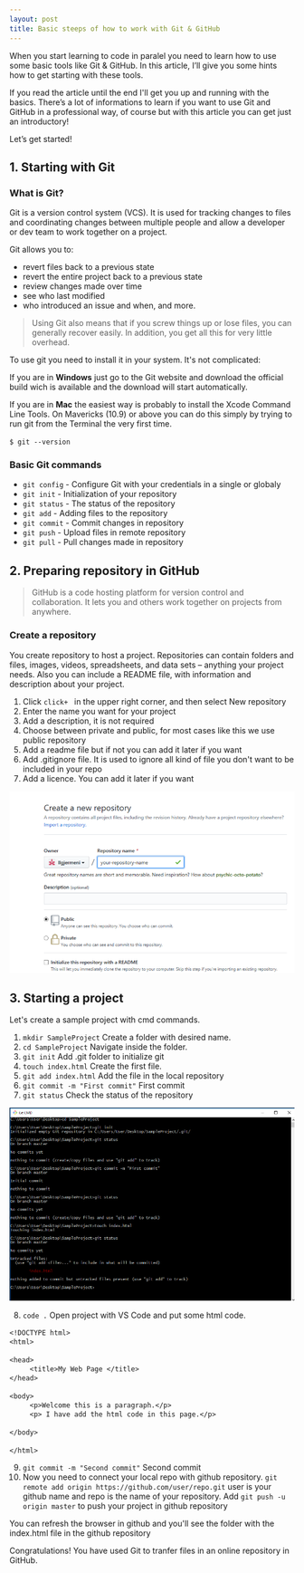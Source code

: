 ```yaml
---
layout: post
title: Basic steeps of how to work with Git & GitHub
---
```


When you start learning to code in paralel you need to learn how to use some basic tools like Git & GitHub.
In this article, I’ll give you some hints how to get starting with these tools. 

If you read the article until the end I'll get you up and running with the basics. There’s a lot of informations to learn if you want to use Git and GitHub in a professional way, of course but with this article you can get just an introductory!

Let’s get started!

## 1. Starting with Git

### What is Git? 

Git is a version control system (VCS). It is used for tracking changes to files and coordinating changes between multiple people and allow a developer or dev team to work together on a project.

  Git allows you to: 
 - revert files back to a previous state
 - revert the entire project back to a previous state
 - review changes made over time
 - see who last modified 
 - who introduced an issue and when, and more. 
 
 > Using Git also means that if you screw things up or lose files, you can generally recover easily. In addition, you get all this for very little overhead.

To use git you need to install it in your system. It's not complicated:

If you are in **Windows** just go to the Git website and download the official build wich is available and the download will start automatically.  

If you are in **Mac** the easiest way is probably to install the Xcode Command Line Tools. On Mavericks (10.9) or above you can do this simply by trying to run git from the Terminal the very first time.  

`
$ git --version
`

### Basic Git commands
- `git config` - Configure Git with your credentials in a single or globaly
- `git init` - Initialization of your repository
- `git status` - The status of the repository
- `git add` - Adding files to the repository
- `git commit` - Commit changes in repository
- `git push` - Upload files in remote repository
- `git pull` - Pull changes made in repository

## 2. Preparing repository in GitHub

>GitHub is a code hosting platform for version control and collaboration. It lets you and others work together on projects from anywhere.

### Create a repository

You create repository to host a project. Repositories can contain folders and files, images, videos, spreadsheets, and data sets – anything your project needs. Also you can include a README file,  with information and description about your project. 

1. Click `click+ ` in the upper right corner, and then select New repository
2. Enter the name you want for your project
3. Add a description, it is not required
4. Choose between private and public, for most cases like this we use public repository
5. Add a readme file but if not you  can add it later if you want
6. Add .gitignore file. It is used to ignore all kind of file you don't want to be included in your repo
7. Add a licence. You can add it later if you want

![Create repository](/images/GitGithubpost/CreateRepository.PNG)

## 3. Starting a project

Let's create a sample project with cmd commands.

1. `mkdir SampleProject`  Create a folder with desired name.
2. `cd SampleProject`  Navigate inside the folder.
3. `git init` Add .git folder to initialize git
4. `touch index.html` Create the first file.
5. `git add index.html` Add the file in the local repository
6. `git commit -m "First commit"` First commit
7. `git status` Check the status of the repository

![Starting Project](/images/GitGithubpost/startingProject.PNG)

8. `code .` Open project with VS Code and put some html code.

```
<!DOCTYPE html>
<html>

<head>
     <title>My Web Page </title>
</head>

<body>
     <p>Welcome this is a paragraph.</p>
     <p> I have add the html code in this page.</p>
     
</body>

</html>
 ```


9. `git commit -m "Second commit"` Second commit  
10. Now you need to connect your local repo with github repository. 
`git remote add origin https://github.com/user/repo.git`
user is your github name and repo is the name of your repository. Add `git push -u origin master` to push your project in github repository   

You can refresh the browser in github and you'll see the folder with the index.html file in the github repository 

Congratulations! You have used Git to tranfer files in an online repository in GitHub. 
